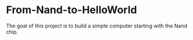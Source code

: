# From-Nand-to-HelloWorld

The goal of this project is to build a simple computer starting with the Nand chip.
